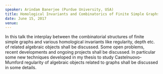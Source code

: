 ```yaml
---
speaker: Arindam Banerjee (Purdue University, USA)
title: Homological Invariants and Combinatorics of Finite Simple Graphs
date: June 15, 2017
venue:
---
```


In this talk the interplay between the combinatorial structures
of finite simple graphs and various homological invariants like
regularity, depth etc. of related algebraic objects shall be discussed.
Some open problems, recent developments and ongoing projects shall be
discussed. In particular some new techniques developed in my thesis to
study Castelnuovo-Mumford regularity of algebraic objects related to
graphs shall be discussed in some details.
